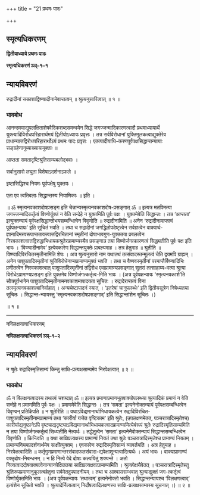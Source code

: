 +++
title = "21 प्रथमः पादः"

+++


## स्मृत्यधिकरणम्

**द्वितीयाध्याये प्रथमः पादः**

**स्मृत्यधिकरणं ञ्ञ्–१–१**

## **न्यायविवरणं**

रुद्रादीनां सकाशाद्विष्ण्वादीनामेवाप्तत्वम् ॥ श्रुत्यनुसारित्वात् ॥ १ ॥

### **भावबोध**

आनन्दमयाद्युपलक्षिताशेषवैदिकशब्दसमन्वयेन सिद्धे जगज्जन्मादिकारणत्वादौ प्रथमाध्यायार्थे युक्त्यादिविरोधपरिहारार्थमयं द्वितीयोऽध्यायः प्रवृत्तः । तत्र सर्वविरोधानां युक्तिमूलकत्वाद्युक्तेरेव प्राधान्यात्तद्विरोधपरिहारार्थोऽयं प्रथमः पादः प्रवृत्तः । एतत्पादीयाधि-करणपूर्वपक्षसिद्धान्तन्यायाः सङ्ग्रहेणानुव्याख्यायामुक्ताः ॥

आप्तता समतादृष्टिश्रुतिसाम्यबलोद्भवाः ।

सर्वानुसारो लघुता विशेषाऽदर्शनाऽफले ॥

इष्टासिद्धिश्च नियमः पूर्वपक्षेषु युक्तयः ।

एता एव त्वतिबलाः सिद्धान्तस्य नियामिकाः ॥ इति ।

॥ ॐ स्मृत्यनवकाशदोषप्रसङ्ग इति चेन्नान्यस्मृत्यनवकाशदोष-प्रसङ्गात् ॐ ॥ इत्यत्र मतविमत्या जगज्जन्मादिकर्तृत्वं विष्णोर्युक्तं न वेति सन्देहे न युक्तमिति पूर्वः पक्षः । युक्तमेवेति सिद्धान्तः । तत्र ‘आप्तता’ इत्युक्तन्यायं पूर्वपक्षसिद्धान्तोभयसम्बन्धित्वेन विवृणोति ॥ रुद्रादीनामिति ॥ अनेन ‘रुद्रादीनामाप्तत्वं पूर्वपक्षन्यायः’ इति सूचितं भवति । तथा च रुद्रादीनां जगद्धितोपदेष्टृत्वेन सर्वज्ञत्वेन वाक्यार्थ-ज्ञानादिमत्त्वरूपाप्ततावत्त्वात्तद्विरचितानां स्मृतीनां दोषाभावगुण-युक्ततया प्रबलत्वेन निरवकाशत्वात्तद्विरुद्धाभिधायकश्रुतेरप्रामाण्यस्यैव प्रसङ्गान्न तया विष्णोर्जगत्कारणत्वं सिद्ध्यतीति पूर्वः पक्ष इति भावः । ‘विष्ण्वादीनामेव’ इत्येवकारेण सिद्धान्तयुक्तेः प्राबल्यमाह । तत्र हेतुमाह ॥ श्रुतीति ॥ विष्ण्वादिविरचितस्मृतीनामिति शेषः । अत्र श्रुत्यनुसारो नाम यथातथं तत्संवादस्तन्मूलत्वं चेति द्वयमपि ग्राह्यम् । अनेन पाशुपतादिस्मृतीनां श्रुतिविरोधेनाप्यप्रामाण्यमुक्तं भवति । तथा च वैष्णवस्मृतीनां परमाप्तैर्विष्ण्वादिभिः प्रणीतत्वेन निरवकाशत्वात् पाशुपतादिस्मृतीनां तद्विरोध एवाप्रामाण्यप्रसङ्गात् सुतरां तत्साहाय्य-वत्या श्रुत्या विरोधेऽप्रामाण्यप्रसङ्ग इति युक्तमेव विष्णोर्जगत्कर्तृत्व-मिति भावः । (अत्र पूर्वपक्षन्यायः ‘स्मृत्यनवकाशे’ति सौत्रपूर्वभागेन पाशुपतादिस्मृतीनामनवकाशमापादयता सूचितः । रुद्रादेराप्तत्वं विना तत्स्मृत्यनवकाशत्वानिर्वाहात् । अन्यथेष्टापादनं स्यात् । ‘इतरेषां चानुपलब्धेः’ इति द्वितीयसूत्रेण निषेध्यतया सूचितः । सिद्धान्त-न्यायस्तु ‘स्मृत्यनवकाशदोषप्रसङ्गाद्’ इति सिद्धान्तांशेन सूचितः ।)

॥ १ ॥

------------------------------------------------------------------------

नविलक्षणत्वाधिकरणम्

**नविलक्षणत्वाधिकरणं ञ्ञ्–१–२**

## **न्यायविवरणं**

न श्रुतेः रुद्रादिस्मृतिसाम्यं किन्तु साक्षि-प्रत्यक्षसाम्यमेव निरपेक्षत्वात् ॥ २ ॥

### **भावबोध**

ॐ न विलक्षणत्वादस्य तथात्वं चशब्दात् ॐ ॥ इत्यत्र प्रमाणाप्रमाणभूतवाक्योपलब्ध्या श्रुत्यादिकं प्रमाणं न वेति सन्देहे न प्रमाणमिति पूर्वः पक्षः । प्रमाणमेवेति सिद्धान्तः । तत्र ‘समता’ इत्यनेनोक्तन्यायं पूर्वपक्षसम्बन्धित्वेन विवृण्वन् प्रतिक्षिपति ॥ न श्रुतेरिति ॥ यथाऽविद्यमानार्थाभिधायकत्वेन रुद्रादिविरचित-पाशुपतादिस्मृतीनामप्रामाण्यं तथा ‘कारीर्या यजेत वृष्टिकाम’ इति श्रुतेः, (उपलक्षणमेतत्, पञ्चरात्रादिस्मृतेश्च) कारीर्याद्यनुष्ठानेऽपि वृष्ट्याद्यदृष्ट्याऽविद्यमानार्थाभिधायकत्वादप्रामाण्यमित्येवंरूपं श्रुतेः रुद्रादिस्मृतिसाम्यमिति न तया विष्णोर्जगत्कर्तृत्वं सिध्यतीति नेत्यर्थः । तद्धेतुत्वेन ‘समता’ इत्यनेनैवोक्तन्यायं सिद्धान्तसम्बन्धित्वेन विवृणोति ॥ किन्त्विति ॥ यथा साक्षिप्रत्यक्षस्य प्रामाण्यं नियतं तथा श्रुतेः पञ्चरात्रादिस्मृतेश्च प्रामाण्यं नियतम् । प्रामाण्यनियमप्रदर्शनार्थमेव साक्षीत्युक्तम् । एवकारेण रुद्रादिस्मृतिसाम्यं व्यावर्तयति । अत्र हेतुमाह ॥ निरपेक्षत्वादिति ॥ कर्तृगुणप्रमाणान्तरसंवादफलसंवादा-द्यपेक्षाशून्यत्वादित्यर्थः । अयं भावः । वाक्याप्रामाण्यं वक्तृदोष-निबन्धनम् । न हि नित्ये वेदे दोषाः कल्पयितुं शक्यन्ते । अतो नित्यत्वाददोषवाक्यत्वेनान्यानपेक्षिततया साक्षिप्रत्यक्षवत्प्रामाण्यमिति । श्रुत्यपेक्षयैवेतत् । पञ्चरात्रादिस्मृतेस्तु श्रुतिरूपप्रमाणानुकूलत्वहेतुना सर्वमेतदुपपादनीयम् । तथा च आश्वाससम्भवात् श्रुत्याद्युक्तं जग-त्कर्तृत्वं विष्णोर्युक्तमिति भावः । (अत्र पूर्वपक्षन्यायः ‘तथात्वम्’ इत्यनेनोक्तो भवति । सिद्धान्तन्यायश्च ‘विलक्षणत्वाद्’ इत्यंशेन सूचितो भवति । श्रुत्यादेर्नित्यत्वान् निर्दोषत्वादिलक्षणस्य साक्षि-प्रत्यक्षसाम्यस्य सूचनात् ।) ॥ २ ॥

